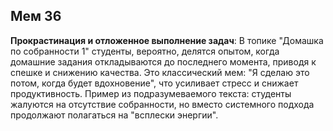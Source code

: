 ## Мем 36

**Прокрастинация и отложенное выполнение задач**: В топике "Домашка по собранности 1" студенты, вероятно, делятся опытом, когда домашние задания откладываются до последнего момента, приводя к спешке и снижению качества. Это классический мем: "Я сделаю это потом, когда будет вдохновение", что усиливает стресс и снижает продуктивность. Пример из подразумеваемого текста: студенты жалуются на отсутствие собранности, но вместо системного подхода продолжают полагаться на "всплески энергии".
